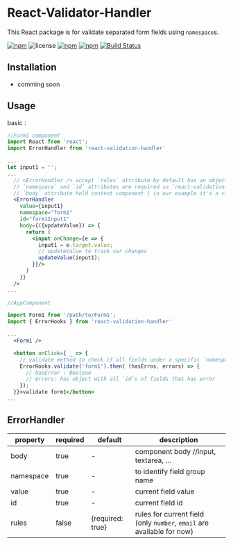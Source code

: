 # React-Validator-Handler

This React package is for validate separated form fields using `namespace`s. 

[![npm](https://img.shields.io/npm/v/react-validation-handler.svg)](https://www.npmjs.com/package/react-validation-handler) ![license](https://img.shields.io/github/license/khofaai/react-validation-handler.svg) [![npm](https://img.shields.io/npm/dw/react-validation-handler.svg)](https://www.npmjs.com/package/react-validation-handler) [![npm](https://img.shields.io/npm/dt/react-validation-handler.svg)](https://www.npmjs.com/package/react-validation-handler) [![Build Status](https://travis-ci.org/khofaai/react-validation-handler.svg?branch=master)](https://travis-ci.org/khofaai/react-validation-handler)

## Installation

- comming soon

## Usage

basic :

```jsx
//Form1 component
import React from 'react';
import ErrorHandler from 'react-validation-handler'

...
let input1 = '';
...
  // <ErrorHandler /> accept `rules` attribute by default has an object {required: true}
  // `namespace` and `id` attributes are required so `react-validation-handler` can track that specific instance
  // `body` attribute hold content component ( in our example it's a <input />)
  <ErrorHandler
    value={input1}
    namespace="form1"
    id="form1Input1"
    body={({updateValue}) => {
      return (
        <input onChange={e => {
          input1 = e.target.value;
          // updateValue to track var changes
          updateValue(input1);
        }}/> 
      )
    }}
  />
...

//AppComponent

import Form1 from '/path/to/Form1';
import { ErrorHooks } from 'react-validation-handler'

...
  <Form1 />

  <button onClick={ _ => {
    // validate method to check if all fields under a specific `namespace` are good
    ErrorHooks.validate('form1').then( (hasErros, errors) => {
      // hasError : Boolean
      // errors: has object with all `id`s of fields that has error
    });
  }}>validate form1</button>
...

```

## ErrorHandler

| property | required | default | description |
|---|---|---|---|
| body      | true  | -                | component body //input, textarea, ... |
| namespace | true  | -                | to identify field group name |
| value     | true  | -                | current field value |
| id        | true  | -                | current field id |
| rules     | false | {required: true} | rules for current field (only `number`, `email` are available for now) |
